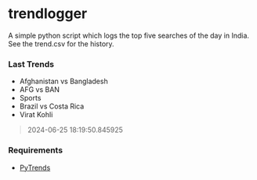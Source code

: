 # trendlogger
A simple python script which logs the top five searches of the day in India.<br>See the trend.csv for the history.<br>

<!-- Last Trends -->
### Last Trends
* Afghanistan vs Bangladesh
* AFG vs BAN
* Sports
* Brazil vs Costa Rica
* Virat Kohli
> 2024-06-25 18:19:50.845925

<!-- Requirements -->
### Requirements
* [PyTrends](https://github.com/dreyco676/pytrends)
